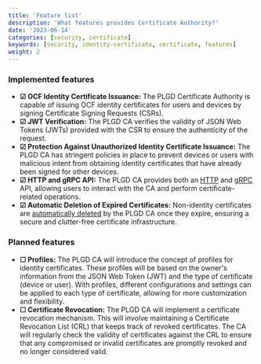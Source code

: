 ```yaml
---
title: 'Feature list'
description: 'What features provides Certificate Authority?'
date: '2023-06-14'
categories: [security, certificate]
keywords: [security, identity-certificate, certificate, features]
weight: 2
---
```


### Implemented features

- **&#x2611; OCF Identity Certificate Issuance:** The PLGD Certificate Authority is capable of issuing OCF identity certificates for users and devices by signing Certificate Signing Requests (CSRs).
- **&#x2611; JWT Verification:** The PLGD CA verifies the validity of JSON Web Tokens (JWTs) provided with the CSR to ensure the authenticity of the request.
- **&#x2611; Protection Against Unauthorized Identity Certificate Issuance:** The PLGD CA has stringent policies in place to prevent devices or users with malicious intent from obtaining identity certificates that have already been signed for other devices.
- **&#x2611; HTTP and gRPC API:** The PLGD CA provides both an [HTTP](/docs/services/certificate-authority/http-api/) and [gRPC](/docs/services/certificate-authority/grpc-api/) API, allowing users to interact with the CA and perform certificate-related operations.
- **&#x2611; Automatic Deletion of Expired Certificates:** Non-identity certificates are [automatically deleted](/docs/services/certificate-authority/deletion-certificates) by the PLGD CA once they expire, ensuring a secure and clutter-free certificate infrastructure.

### Planned features

- **&#x2610; Profiles:** The PLGD CA will introduce the concept of profiles for identity certificates. These profiles will be based on the owner's information from the JSON Web Token (JWT) and the type of certificate (device or user). With profiles, different configurations and settings can be applied to each type of certificate, allowing for more customization and flexibility.
- **&#x2610; Certificate Revocation:** The PLGD CA will implement a certificate revocation mechanism. This will involve maintaining a Certificate Revocation List (CRL) that keeps track of revoked certificates. The CA will regularly check the validity of certificates against the CRL to ensure that any compromised or invalid certificates are promptly revoked and no longer considered valid.
